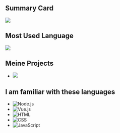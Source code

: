 ## Summary Card
![](https://github-profile-summary-cards.vercel.app/api/cards/profile-details?username=Finn-paulsen&theme=radical)

## Most Used Language
![](https://github-readme-stats.vercel.app/api/top-langs/?username=Finn-paulsen&theme=radical)

## Meine Projects
- [![](https://img.shields.io/badge/GitHub-ToDo-Application?style=for-the-badge&logo=github)](https://github.com/Finn-paulsen/To-Do_App) 


## I am familiar with these languages
- ![Node.js](https://img.shields.io/badge/Node.js-14.17.6-green?style=for-the-badge&logo=node.js)
- ![Vue.js](https://img.shields.io/badge/Vue.js-2.6.14-brightgreen?style=for-the-badge&logo=vue.js)
- ![HTML](https://img.shields.io/badge/HTML-5-orange?style=for-the-badge)
- ![CSS](https://img.shields.io/badge/CSS-3-blue?style=for-the-badge)
- ![JavaScript](https://img.shields.io/badge/JavaScript-ES6-yellow?style=for-the-badge&logo=javascript)
